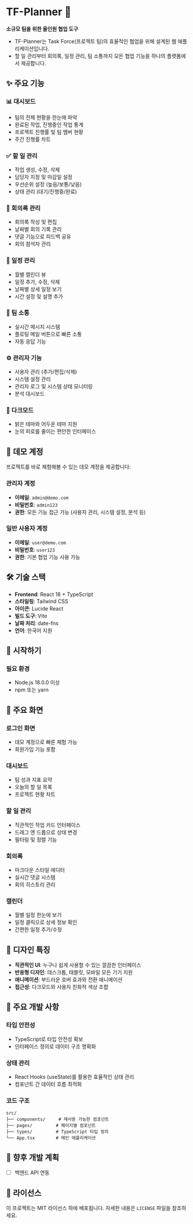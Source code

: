 # TF-Planner 🚀

**소규모 팀을 위한 올인원 협업 도구**

- TF-Planner는 Task Force(프로젝트 팀)의 효율적인 협업을 위해 설계된 웹 애플리케이션입니다. 
- 할 일 관리부터 회의록, 일정 관리, 팀 소통까지 모든 협업 기능을 하나의 플랫폼에서 제공합니다.

## ✨ 주요 기능

### 📊 대시보드
- 팀의 전체 현황을 한눈에 파악
- 완료된 작업, 진행중인 작업 통계
- 프로젝트 진행률 및 팀 멤버 현황
- 주간 진행률 차트

### ✅ 할 일 관리
- 작업 생성, 수정, 삭제
- 담당자 지정 및 마감일 설정
- 우선순위 설정 (높음/보통/낮음)
- 상태 관리 (대기/진행중/완료)

### 📝 회의록 관리
- 회의록 작성 및 편집
- 날짜별 회의 기록 관리
- 댓글 기능으로 피드백 공유
- 회의 참석자 관리

### 📅 일정 관리
- 월별 캘린더 뷰
- 일정 추가, 수정, 삭제
- 날짜별 상세 일정 보기
- 시간 설정 및 설명 추가

### 👥 팀 소통
- 실시간 메시지 시스템
- 플로팅 메일 버튼으로 빠른 소통
- 자동 응답 기능

### ⚙️ 관리자 기능
- 사용자 관리 (추가/편집/삭제)
- 시스템 설정 관리
- 관리자 로그 및 시스템 상태 모니터링
- 분석 대시보드

### 🌙 다크모드
- 밝은 테마와 어두운 테마 지원
- 눈의 피로를 줄이는 편안한 인터페이스

## 🎯 데모 계정

프로젝트를 바로 체험해볼 수 있는 데모 계정을 제공합니다:

### 관리자 계정
- **이메일**: `admin@demo.com`
- **비밀번호**: `admin123`
- **권한**: 모든 기능 접근 가능 (사용자 관리, 시스템 설정, 분석 등)

### 일반 사용자 계정
- **이메일**: `user@demo.com`
- **비밀번호**: `user123`
- **권한**: 기본 협업 기능 사용 가능

## 🛠️ 기술 스택

- **Frontend**: React 18 + TypeScript
- **스타일링**: Tailwind CSS
- **아이콘**: Lucide React
- **빌드 도구**: Vite
- **날짜 처리**: date-fns
- **언어**: 한국어 지원

## 🚀 시작하기

### 필요 환경
- Node.js 18.0.0 이상
- npm 또는 yarn

## 📱 주요 화면

### 로그인 화면
- 데모 계정으로 빠른 체험 가능
- 회원가입 기능 포함

### 대시보드
- 팀 성과 지표 요약
- 오늘의 할 일 목록
- 프로젝트 현황 차트

### 할 일 관리
- 직관적인 작업 카드 인터페이스
- 드래그 앤 드롭으로 상태 변경
- 필터링 및 정렬 기능

### 회의록
- 마크다운 스타일 에디터
- 실시간 댓글 시스템
- 회의 히스토리 관리

### 캘린더
- 월별 일정 한눈에 보기
- 일정 클릭으로 상세 정보 확인
- 간편한 일정 추가/수정

## 🎨 디자인 특징

- **직관적인 UI**: 누구나 쉽게 사용할 수 있는 깔끔한 인터페이스
- **반응형 디자인**: 데스크톱, 태블릿, 모바일 모든 기기 지원
- **애니메이션**: 부드러운 호버 효과와 전환 애니메이션
- **접근성**: 다크모드와 사용자 친화적 색상 조합

## 🔧 주요 개발 사항

### 타입 안전성
- TypeScript로 타입 안전성 확보
- 인터페이스 정의로 데이터 구조 명확화

### 상태 관리
- React Hooks (useState)를 활용한 효율적인 상태 관리
- 컴포넌트 간 데이터 흐름 최적화

### 코드 구조
```
src/
├── components/     # 재사용 가능한 컴포넌트
├── pages/         # 페이지별 컴포넌트
├── types/         # TypeScript 타입 정의
└── App.tsx        # 메인 애플리케이션
```

## 🚧 향후 개발 계획

- [ ] 백엔드 API 연동

## 📄 라이선스

이 프로젝트는 MIT 라이선스 하에 배포됩니다. 자세한 내용은 `LICENSE` 파일을 참조하세요.
